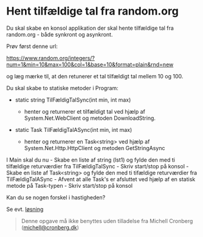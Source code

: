 ﻿# Hent tilfældige tal fra random.org

Du skal skabe en konsol applikation der skal hente tilfældige tal fra random.org - både synkront og asynkront.

Prøv først denne url:

https://www.random.org/integers/?num=1&min=10&max=100&col=1&base=10&format=plain&rnd=new

og læg mærke til, at den retunerer et tal tilfældigt tal mellem 10 og 100.

Du skal skabe to statiske metoder i Program:

- static string TilFældigTalSync(int min, int max)
	- henter og returnerer et tilfældigt tal ved hjælp af System.Net.WebClient og metoden DownloadString.

- static Task<string> TilFældigTalASync(int min, int max)
	- henter og returnerer en Task\<string\> ved hjælp af System.Net.Http.HttpClient og metoden GetStringAsync

I Main skal du nu 
	- Skabe en liste af string (lst1) og fylde den med ti tilfældige returværdier fra TilFældigTalSync
		- Skriv start/stop på konsol
	- Skabe en liste af Task\<string\> og fylde den med ti tifældige returværdier fra TilFældigTalASync
		- Afvent at alle Task's er afsluttet ved hjælp af en statisk metode på Task-typen
		- Skriv start/stop på konsol
	
Kan du se nogen forskel i hastigheden?

Se evt. [løsning](https://github.com/devcronberg/undervisning-cs-opgaver/blob/master/async-webclient/Program.cs)

<!-- footerstart -->
> Denne opgave må ikke benyttes uden tilladelse fra Michell Cronberg (michell@cronberg.dk)
<!-- footerslut -->
